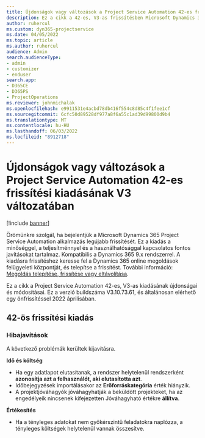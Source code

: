 ```yaml
---
title: Újdonságok vagy változások a Project Service Automation 42-es frissítési kiadásának V3 változatában
description: Ez a cikk a 42-es, V3-as frissítésben Microsoft Dynamics 365 Project Service Automation elérhető funkciókat és javításokat sorolja fel.
author: ruhercul
ms.custom: dyn365-projectservice
ms.date: 04/05/2022
ms.topic: article
ms.author: ruhercul
audience: Admin
search.audienceType:
- admin
- customizer
- enduser
search.app:
- D365CE
- D365PS
- ProjectOperations
ms.reviewer: johnmichalak
ms.openlocfilehash: e9911531e4acbd78db416f554c8d85c4f1fee1cf
ms.sourcegitcommit: 6cfc50d89528df977a8f6a55c1ad39d99800d9b4
ms.translationtype: MT
ms.contentlocale: hu-HU
ms.lasthandoff: 06/03/2022
ms.locfileid: "8912718"
---
```

# <a name="whats-new-or-changed-in-project-service-automation-update-release-42-v3"></a>Újdonságok vagy változások a Project Service Automation 42-es frissítési kiadásának V3 változatában

[!include [banner](../includes/psa-now-project-operations.md)]

Örömünkre szolgál, ha bejelentjük a Microsoft Dynamics 365 Project Service Automation alkalmazás legújabb frissítését. Ez a kiadás a minőséggel, a teljesítménnyel és a használhatósággal kapcsolatos fontos javításokat tartalmaz. Kompatibilis a Dynamics 365 9.x rendszerrel. A kiadásra frissítéshez keresse fel a Dynamics 365 online megoldások felügyeleti központját, és telepítse a frissítést. További információ: [Megoldás telepítése, frissítése vagy eltávolítása](/power-platform/admin/install-remove-preferred-solution).

Ez a cikk a Project Service Automation 42-es, V3-as kiadásának újdonságai és módosításai. Ez a verzió buildszáma V3.10.73.61, és általánosan elérhető egy önfrissítéssel 2022 áprilisában.

## <a name="update-release-42"></a>42-ös frissítési kiadás

### <a name="bug-fixes"></a>Hibajavítások

A következő problémák kerültek kijavításra.

**Idő és költség**

- Ha egy adatlapot elutasítanak, a rendszer helytelenül rendszerként **azonosítja azt a felhasználót, aki elutasította azt**.
- Időbejegyzések importálásakor az **Erőforráskategória** érték hiányzik.
- A projektjóváhagyók jóváhagyhatják a beküldött projekteket, ha az engedélyeik nincsenek kifejezetten Jóváhagyható értékre **állítva**.

**Értékesítés**

- Ha a tényleges adatokat nem gyökérszintű feladatokra naplózza, a tényleges költségek helytelenül vannak összesítve.
